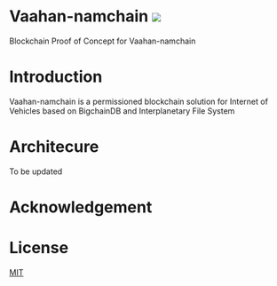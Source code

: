 # Vaahan-namchain ![](https://img.shields.io/badge/Project-Nam-ff69b4.svg)
Blockchain Proof of Concept for Vaahan-namchain

# Introduction
Vaahan-namchain is a permissioned blockchain solution for Internet of Vehicles based on BigchainDB and Interplanetary File System

# Architecure

To be updated

# Acknowledgement


# License

[MIT](https://github.com/ramagururadhakrishnan/NamChain/blob/master/MIT)




